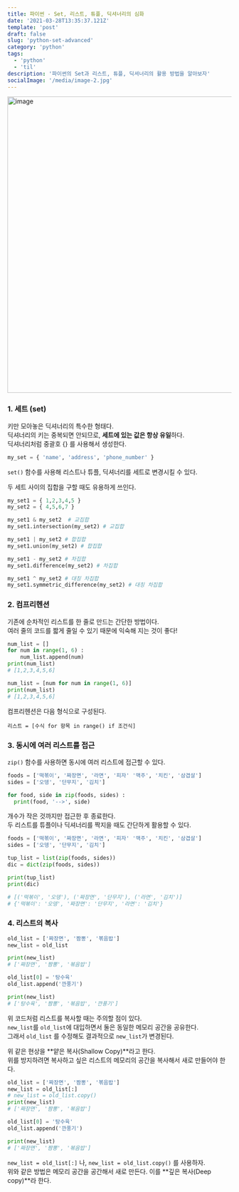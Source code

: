 ```yaml
---
title: 파이썬 - Set, 리스트, 튜플, 딕셔너리의 심화
date: '2021-03-28T13:35:37.121Z'
template: 'post'
draft: false
slug: 'python-set-advanced'
category: 'python'
tags:
  - 'python'
  - 'til'
description: '파이썬의 Set과 리스트, 튜플, 딕셔너리의 활용 방법을 알아보자'
socialImage: '/media/image-2.jpg'
---
```


<img width="665" alt="image" src="https://user-images.githubusercontent.com/71164350/112729002-4ebabc00-8f6d-11eb-9ab4-3b6dd6866c10.png">

### 1. 세트 (set)

키만 모아놓은 딕셔너리의 특수한 형태다.  
딕셔너리의 키는 중복되면 안되므로, **세트에 있는 값은 항상 유일**하다.  
딕셔너리처럼 중괄호 {} 를 사용해서 생성한다.

```python
my_set = { 'name', 'address', 'phone_number' }
```

`set()` 함수를 사용해 리스트나 튜플, 딕셔너리를 세트로 변경시킬 수 있다.

두 세트 사이의 집합을 구할 때도 유용하게 쓰인다.

```python
my_set1 = { 1,2,3,4,5 }
my_set2 = { 4,5,6,7 }

my_set1 & my_set2  # 교집합
my_set1.intersection(my_set2) # 교집합

my_set1 | my_set2 # 합집합
my_set1.union(my_set2) # 합집합

my_set1 - my_set2 # 차집합
my_set1.difference(my_set2) # 차집합

my_set1 ^ my_set2 # 대칭 차집합
my_set1.symmetric_difference(my_set2) # 대칭 차집합
```

### 2. 컴프리헨션

기존에 순차적인 리스트를 한 줄로 만드는 간단한 방법이다.  
여러 줄의 코드를 짧게 줄일 수 있기 때문에 익숙해 지는 것이 좋다!

```python
num_list = []
for num in range(1, 6) :
    num_list.append(num)
print(num_list)
# [1,2,3,4,5,6]
```

```python
num_list = [num for num in range(1, 6)]
print(num_list)
# [1,2,3,4,5,6]
```

컴프리헨션은 다음 형식으로 구성된다.

```
리스트 = [수식 for 항목 in range() if 조건식]
```

### 3. 동시에 여러 리스트를 접근

`zip()` 함수를 사용하면 동시에 여러 리스트에 접근할 수 있다.

```python
foods = ['떡볶이', '짜장면', '라면', '피자' '맥주', '치킨', '삼겹살']
sides = ['오뎅', '단무지', '김치']

for food, side in zip(foods, sides) :
  print(food, '-->', side)
```

개수가 작은 것까지만 접근한 후 종료한다.  
두 리스트를 튜플이나 딕셔너리를 짝지을 때도 간단하게 활용할 수 있다.

```python
foods = ['떡볶이', '짜장면', '라면', '피자' '맥주', '치킨', '삼겹살']
sides = ['오뎅', '단무지', '김치']

tup_list = list(zip(foods, sides))
dic = dict(zip(foods, sides))

print(tup_list)
print(dic)

# [('떡볶이', '오뎅'), ('짜장면', '단무지'), ('라면', '김치')]
# {'떡볶이': '오뎅', '짜장면': '단무지', '라면': '김치'}
```

### 4. 리스트의 복사

```python
old_list = ['짜장면', '짬뽕', '볶음밥']
new_list = old_list

print(new_list)
# ['짜장면', '짬뽕', '볶음밥']

old_list[0] = '탕수육'
old_list.append('깐풍기')

print(new_list)
# ['탕수육', '짬뽕', '볶음밥', '깐풍기']
```

위 코드처럼 리스트를 복사할 때는 주의할 점이 있다.  
`new_list`를 `old_list`에 대입하면서 둘은 동일한 메모리 공간을 공유한다.  
그래서 `old_list` 를 수정해도 결과적으로 `new_list`가 변경된다.

위 같은 현상을 **얕은 복사(Shallow Copy)**라고 한다.  
위를 방지하려면 복사하고 싶은 리스트의 메모리의 공간을 복사해서 새로 만들어야 한다.

```python
old_list = ['짜장면', '짬뽕', '볶음밥']
new_list = old_list[:]
# new_list = old_list.copy()
print(new_list)
# ['짜장면', '짬뽕', '볶음밥']

old_list[0] = '탕수육'
old_list.append('깐풍기')

print(new_list)
# ['짜장면', '짬뽕', '볶음밥']
```

`new_list = old_list[:]` 나, `new_list = old_list.copy()` 를 사용하자.  
위와 같은 방법은 메모리 공간을 공간해서 새로 만든다. 이를 **깊은 복사(Deep copy)**라 한다.
